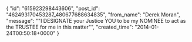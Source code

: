  {
   "id": "615923298443606",
   "post_id": "462493170453287_480677688634835",
   "from_name": "Derek Moran",
   "message": "\"I DESIGNATE your Justice YOU to be my NOMINEE to act as the TRUSTEE for me in this matter\"",
   "created_time": "2014-01-24T00:50:18+0000"
 }
